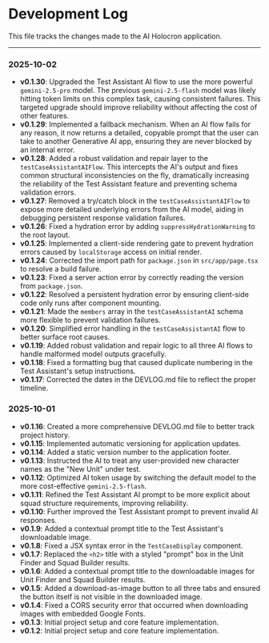 # Development Log

This file tracks the changes made to the AI Holocron application.

---

### 2025-10-02

- **v0.1.30**: Upgraded the Test Assistant AI flow to use the more powerful `gemini-2.5-pro` model. The previous `gemini-2.5-flash` model was likely hitting token limits on this complex task, causing consistent failures. This targeted upgrade should improve reliability without affecting the cost of other features.
- **v0.1.29**: Implemented a fallback mechanism. When an AI flow fails for any reason, it now returns a detailed, copyable prompt that the user can take to another Generative AI app, ensuring they are never blocked by an internal error.
- **v0.1.28**: Added a robust validation and repair layer to the `testCaseAssistantAIFlow`. This intercepts the AI's output and fixes common structural inconsistencies on the fly, dramatically increasing the reliability of the Test Assistant feature and preventing schema validation errors.
- **v0.1.27**: Removed a try/catch block in the `testCaseAssistantAIFlow` to expose more detailed underlying errors from the AI model, aiding in debugging persistent response validation failures.
- **v0.1.26**: Fixed a hydration error by adding `suppressHydrationWarning` to the root layout.
- **v0.1.25**: Implemented a client-side rendering gate to prevent hydration errors caused by `localStorage` access on initial render.
- **v0.1.24**: Corrected the import path for `package.json` in `src/app/page.tsx` to resolve a build failure.
- **v0.1.23**: Fixed a server action error by correctly reading the version from `package.json`.
- **v0.1.22**: Resolved a persistent hydration error by ensuring client-side code only runs after component mounting.
- **v0.1.21**: Made the `members` array in the `testCaseAssistantAI` schema more flexible to prevent validation failures.
- **v0.1.20**: Simplified error handling in the `testCaseAssistantAI` flow to better surface root causes.
- **v0.1.19**: Added robust validation and repair logic to all three AI flows to handle malformed model outputs gracefully.
- **v0.1.18**: Fixed a formatting bug that caused duplicate numbering in the Test Assistant's setup instructions.
- **v0.1.17**: Corrected the dates in the DEVLOG.md file to reflect the proper timeline.

### 2025-10-01

- **v0.1.16**: Created a more comprehensive DEVLOG.md file to better track project history.
- **v0.1.15**: Implemented automatic versioning for application updates.
- **v0.1.14**: Added a static version number to the application footer.
- **v0.1.13**: Instructed the AI to treat any user-provided new character names as the "New Unit" under test.
- **v0.1.12**: Optimized AI token usage by switching the default model to the more cost-effective `gemini-2.5-flash`.
- **v0.1.11**: Refined the Test Assistant AI prompt to be more explicit about squad structure requirements, improving reliability.
- **v0.1.10**: Further improved the Test Assistant prompt to prevent invalid AI responses.
- **v0.1.9**: Added a contextual prompt title to the Test Assistant's downloadable image.
- **v0.1.8**: Fixed a JSX syntax error in the `TestCaseDisplay` component.
- **v0.1.7**: Replaced the `<h2>` title with a styled "prompt" box in the Unit Finder and Squad Builder results.
- **v0.1.6**: Added a contextual prompt title to the downloadable images for Unit Finder and Squad Builder results.
- **v0.1.5**: Added a download-as-image button to all three tabs and ensured the button itself is not visible in the downloaded image.
- **v0.1.4**: Fixed a CORS security error that occurred when downloading images with embedded Google Fonts.
- **v0.1.3**: Initial project setup and core feature implementation.
- **v0.1.2**: Initial project setup and core feature implementation.
